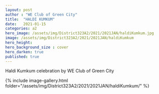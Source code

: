 ```yaml
---
layout: post
author : "WE Club of Green City"
title:  "HALDI KUMKUM"
date:   2021-01-15
categories: a2
hero_image: /assets/img/District323A2/2021/2021JAN/haldiKumkum.jpg
image: /assets/img/District323A2/2021/2021JAN/haldiKumkum
hero_height: 
hero_background_size : cover
hero_darken: true
published: true
---
```


Haldi Kumkum celebration by WE Club of Green City

{% include image-gallery.html folder="/assets/img/District323A2/2021/2021JAN/haldiKumkum/" %}